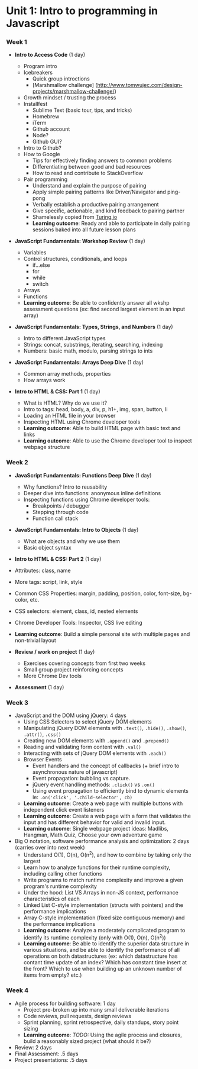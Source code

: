 # Unit 1: Intro to programming in Javascript


### Week 1

- **Intro to Access Code**  (1 day)
  - Program intro
  - Icebreakers
    - Quick group introctions 
    - [Marshmallow challenge] (http://www.tomwujec.com/design-projects/marshmallow-challenge/)
  - Growth mindset / trusting the process 
  - Installfest
    - Sublime Text (basic tour, tips, and tricks)
    - Homebrew
    - iTerm
    - Github account
    - Node? 
    - Github GUI?
  - Intro to Github?
  - How to Google
    - Tips for effectively finding answers to common problems 
    - Differentiating between good and bad resources
    - How to read and contribute to StackOverflow
  - Pair programming
    - Understand and explain the purpose of pairing
    - Apply simple pairing patterns like Driver/Navigator and ping-pong
    - Verbally establish a productive pairing arrangement
    - Give specific, actionable, and kind feedback to pairing partner
    - Shamelessly copied from [Turing.io](https://github.com/turingschool/lesson_plans/blob/master/ruby_01-object_oriented_programming_with_ruby/pairing_patterns.markdown)
    - **Learning outcome**: Ready and able to participate in daily pairing sessions baked into all future lesson plans

- **JavaScript Fundamentals: Workshop Review** (1 day)
  - Variables
  - Control structures, conditionals, and loops
    - if...else
    - for
    - while
    - switch
  - Arrays
  - Functions
   - **Learning outcome**: Be able to confidently answer all wkshp assessment questions (ex: find second largest element in an input array)

- **JavaScript Fundamentals: Types, Strings, and Numbers** (1 day)
  - Intro to different JavaScript types
  - Strings: concat, substrings, iterating, searching, indexing
  - Numbers: basic math, modulo, parsing strings to ints

- **JavaScript Fundamentals: Arrays Deep Dive** (1 day)
  - Common array methods, properties
  - How arrays work 

- **Intro to HTML & CSS: Part 1** (1 day)
  - What is HTML? Why do we use it?
  - Intro to tags: head, body, a, div, p, h1+, img, span, button, li
  - Loading an HTML file in your browser
  - Inspecting HTML using Chrome developer tools
  - **Learning outcome**: Able to build HTML page with basic text and links
  - **Learning outcome**: Able to use the Chrome developer tool to inspect webpage structure


### Week 2

- **JavaScript Fundamentals: Functions Deep Dive** (1 day)
  - Why functions? Intro to reusability 
  - Deeper dive into functions: anonymous inline definitions
  - Inspecting functions using Chrome developer tools:
    - Breakpoints / debugger 
    - Stepping through code
    - Function call stack

- **JavaScript Fundamentals: Intro to Objects** (1 day)
  - What are objects and why we use them
  - Basic object syntax
 
- **Intro to HTML & CSS: Part 2** (1 day)
 - Attributes: class, name
 - More tags: script, link, style
 - Common CSS Properties: margin, padding, position, color, font-size, bg-color, etc.
 - CSS selectors: element, class, id, nested elements
 - Chrome Developer Tools: Inspector, CSS live editing
 - **Learning outcome**: Build a simple personal site with multiple pages and non-trivial layout

- **Review / work on project** (1 day)
  - Exercises covering concepts from first two weeks
  - Small group project reinforcing concepts
  - More Chrome Dev tools

- **Assessment** (1 day)
  

### Week 3

- JavaScript and the DOM using jQuery: 4 days
  - Using CSS Selectors to select jQuery DOM elements
  - Manipulating jQuery DOM elements with `.text()`, `.hide()`, `.show()`, `.attr()`, `.css()`
  - Creating new DOM elements with `.append()` and `.prepend()`
  - Reading and validating form content with `.val()`
  - Interacting with sets of jQuery DOM elements with `.each()`
  - Browser Events
    - Event handlers and the concept of callbacks (+ brief intro to asynchronous nature of javascript)
    - Event propagation: bubbling vs capture.
    - jQuery event handling methods: `.click()` vs `.on()`
    - Using event propagation to efficiently bind to dynamic elements ie: `.on('click', '.child-selector', cb)`
  - **Learning outcome**: Create a web page with multiple buttons with independent click event listeners
  - **Learning outcome**: Create a web page with a form that validates the input and has different behavior for valid and invalid input.
  - **Learning outcome**: Single webpage project ideas: Madlibs, Hangman, Math Quiz, Choose your own adventure game
- Big O notation, software performance analysis and optimization: 2 days (carries over into next week)
  - Understand O(1), O(n), O(n<sup>2</sup>), and how to combine by taking only the largest
  - Learn how to analyze functions for their runtime complexity, including calling other functions
  - Write programs to match runtime complexity and improve a given program's runtime complexity
  - Under the hood: List VS Arrays in non-JS context, performance characteristics of each
  - Linked List C-style implementation (structs with pointers) and the performance implications
  - Array C-style implementation (fixed size contiguous memory) and the performance implications
  - **Learning outcome**: Analyze a moderately complicated program to identify its runtime complexity (only with O(1), O(n), O(n<sup>2</sup>))
  - **Learning outcome**: Be able to identify the superior data structure in various situations, and be able to identify the performance of all operations on both datastructures (ex: which datastructure has contant time update of an index? Which has constant time insert at the front? Which to use when building up an unknown number of items from empty? etc.)


### Week 4

- Agile process for building software: 1 day
  - Project pre-broken up into many small deliverable iterations
  - Code reviews, pull requests, design reviews
  - Sprint planning, sprint retrospective, daily standups, story point sizing
  - **Learning outcome**: *TODO:* Using the agile process and closures, build a reasonably sized project (what should it be?)
- Review: 2 days
- Final Assessment: .5 days
- Project presentations: .5 days


